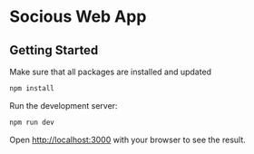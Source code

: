 # Socious Web App

## Getting Started

Make sure that all packages are installed and updated

```bash
npm install
```

Run the development server:

```bash
npm run dev
```

Open [http://localhost:3000](http://localhost:3000) with your browser to see the result.
